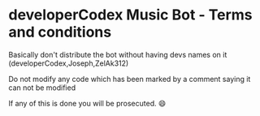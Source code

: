 # developerCodex Music Bot - Terms and conditions

Basically don't distribute the bot without having devs names on it (developerCodex,Joseph,ZelAk312)

Do not modify any code which has been marked by a comment saying it can not be modified

If any of this is done you will be prosecuted. :smile:
